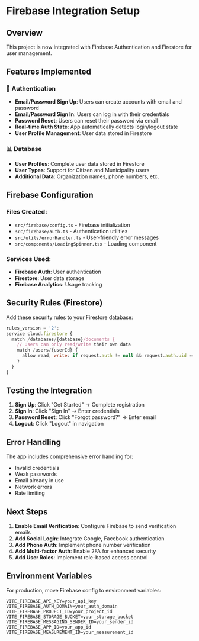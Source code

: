 # Firebase Integration Setup

## Overview
This project is now integrated with Firebase Authentication and Firestore for user management.

## Features Implemented

### 🔐 Authentication
- **Email/Password Sign Up**: Users can create accounts with email and password
- **Email/Password Sign In**: Users can log in with their credentials
- **Password Reset**: Users can reset their password via email
- **Real-time Auth State**: App automatically detects login/logout state
- **User Profile Management**: User data stored in Firestore

### 📊 Database
- **User Profiles**: Complete user data stored in Firestore
- **User Types**: Support for Citizen and Municipality users
- **Additional Data**: Organization names, phone numbers, etc.

## Firebase Configuration

### Files Created:
- `src/firebase/config.ts` - Firebase initialization
- `src/firebase/auth.ts` - Authentication utilities
- `src/utils/errorHandler.ts` - User-friendly error messages
- `src/components/LoadingSpinner.tsx` - Loading component

### Services Used:
- **Firebase Auth**: User authentication
- **Firestore**: User data storage
- **Firebase Analytics**: Usage tracking

## Security Rules (Firestore)

Add these security rules to your Firestore database:

```javascript
rules_version = '2';
service cloud.firestore {
  match /databases/{database}/documents {
    // Users can only read/write their own data
    match /users/{userId} {
      allow read, write: if request.auth != null && request.auth.uid == userId;
    }
  }
}
```

## Testing the Integration

1. **Sign Up**: Click "Get Started" → Complete registration
2. **Sign In**: Click "Sign In" → Enter credentials
3. **Password Reset**: Click "Forgot password?" → Enter email
4. **Logout**: Click "Logout" in navigation

## Error Handling

The app includes comprehensive error handling for:
- Invalid credentials
- Weak passwords
- Email already in use
- Network errors
- Rate limiting

## Next Steps

1. **Enable Email Verification**: Configure Firebase to send verification emails
2. **Add Social Login**: Integrate Google, Facebook authentication
3. **Add Phone Auth**: Implement phone number verification
4. **Add Multi-factor Auth**: Enable 2FA for enhanced security
5. **Add User Roles**: Implement role-based access control

## Environment Variables

For production, move Firebase config to environment variables:

```env
VITE_FIREBASE_API_KEY=your_api_key
VITE_FIREBASE_AUTH_DOMAIN=your_auth_domain
VITE_FIREBASE_PROJECT_ID=your_project_id
VITE_FIREBASE_STORAGE_BUCKET=your_storage_bucket
VITE_FIREBASE_MESSAGING_SENDER_ID=your_sender_id
VITE_FIREBASE_APP_ID=your_app_id
VITE_FIREBASE_MEASUREMENT_ID=your_measurement_id
``` 